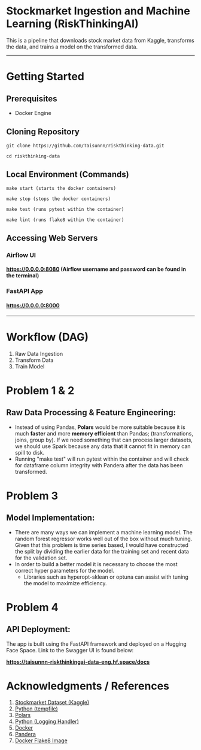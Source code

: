# Stockmarket Ingestion and Machine Learning (RiskThinkingAI)

This is a pipeline that downloads stock market data from Kaggle, transforms the data, and trains a model on the transformed data.
___
# Getting Started

## Prerequisites
* Docker Engine

## Cloning Repository
```
git clone https://github.com/Taisunnn/riskthinking-data.git

cd riskthinking-data
```
## Local Environment (Commands)
```
make start (starts the docker containers)

make stop (stops the docker containers)

make test (runs pytest within the container)

make lint (runs flake8 within the container)
```
## Accessing Web Servers

### Airflow UI

#### https://0.0.0.0:8080 (Airflow username and password can be found in the terminal)

### FastAPI App

#### https://0.0.0.0:8000
___

# Workflow (DAG)
1. Raw Data Ingestion
2. Transform Data
3. Train Model

# Problem 1 & 2
## Raw Data Processing & Feature Engineering:
* Instead of using Pandas, **Polars** would be more suitable because it is much **faster** and more **memory efficient** than Pandas; (transformations, joins, group by). If we need something that can process larger datasets, we should use Spark because any data that it cannot fit in memory can spill to disk.
* Running "make test" will run pytest within the container and will check for dataframe column integrity with Pandera after the data has been transformed.

# Problem 3
## Model Implementation:
* There are many ways we can implement a machine learning model. The random forest regressor works well out of the box without much tuning. Given that this problem is time series based, I would have constructed the split by dividing the earlier data for the training set and recent data for the validation set. 
* In order to build a better model it is necessary to choose the most correct hyper parameters for the model. 
    * Libraries such as hyperopt-sklean or optuna can assist with tuning the model to maximize efficiency.

# Problem 4
## API Deployment:
The app is built using the FastAPI framework and deployed on a Hugging Face Space.
Link to the Swagger UI is found below:

**https://taisunnn-riskthinkingai-data-eng.hf.space/docs**

# Acknowledgments / References

1. [Stockmarket Dataset (Kaggle)](https://www.kaggle.com/datasets/jacksoncrow/stock-market-dataset)
2. [Python (tempfile)](https://docs.python.org/3/library/tempfile.html)
3. [Polars](https://pola-rs.github.io/polars/py-polars/html/reference/)
4. [Python (Logging Handler)](https://stackoverflow.com/questions/13733552/logger-configuration-to-log-to-file-and-print-to-stdout)
5. [Docker](https://docs.docker.com/engine/reference/builder/)
6. [Pandera](https://pandera.readthedocs.io/en/stable/)
7. [Docker Flake8 Image](https://hub.docker.com/r/alpine/flake8)



